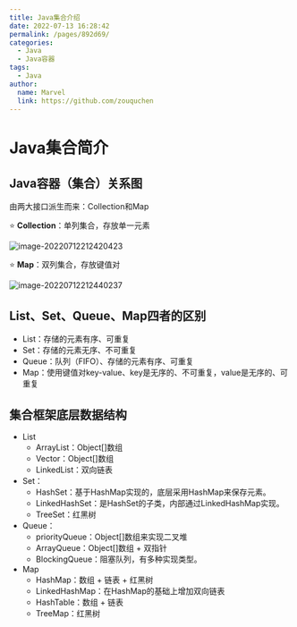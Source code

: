 ```yaml
---
title: Java集合介绍
date: 2022-07-13 16:28:42
permalink: /pages/892d69/
categories:
  - Java
  - Java容器
tags:
  - Java
author: 
  name: Marvel
  link: https://github.com/zouquchen
---
```

# Java集合简介

## Java容器（集合）关系图

由两大接口派生而来：Collection和Map

⭐ **Collection**：单列集合，存放单一元素

![image-20220712212420423](https://studynote-images.oss-cn-hangzhou.aliyuncs.com/Collection.png)

⭐ **Map**：双列集合，存放键值对

![image-20220712212440237](https://studynote-images.oss-cn-hangzhou.aliyuncs.com/map.png)



## List、Set、Queue、Map四者的区别

- List：存储的元素有序、可重复
- Set：存储的元素无序、不可重复
- Queue：队列（FIFO）、存储的元素有序、可重复
- Map：使用键值对key-value、key是无序的、不可重复，value是无序的、可重复

## 集合框架底层数据结构

- List
  - ArrayList：Object[]数组
  - Vector：Object[]数组
  - LinkedList：双向链表
- Set：
  - HashSet：基于HashMap实现的，底层采用HashMap来保存元素。
  - LinkedHashSet：是HashSet的子类，内部通过LinkedHashMap实现。
  - TreeSet：红黑树
- Queue：
  - priorityQueue：Object[]数组来实现二叉堆
  - ArrayQueue：Object[]数组 + 双指针
  - BlockingQueue：阻塞队列，有多种实现类型。
- Map
  - HashMap：数组 + 链表 + 红黑树
  - LinkedHashMap：在HashMap的基础上增加双向链表
  - HashTable：数组 + 链表
  - TreeMap：红黑树